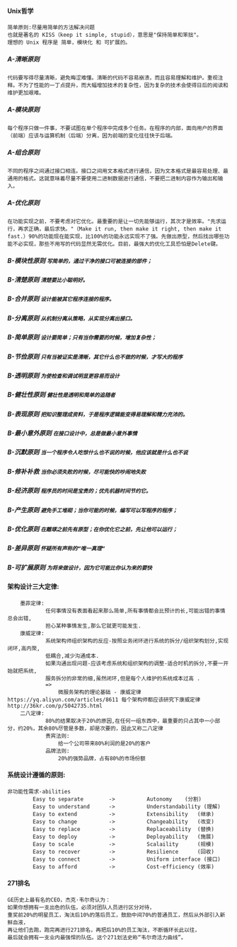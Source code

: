 #### Unix哲学 
    简单原则:尽量用简单的方法解决问题
    也就是著名的 KISS（keep it simple, stupid），意思是"保持简单和笨拙"。
    理想的 Unix 程序是 简单，模块化 和 可扩展的。
    
##### A-清晰原则
    代码要写得尽量清晰，避免晦涩难懂。清晰的代码不容易崩溃，而且容易理解和维护。重视注释。不为了性能的一丁点提升，而大幅增加技术的复杂性，因为复杂的技术会使得日后的阅读和维护更加艰难。

##### A-模块原则
    每个程序只做一件事，不要试图在单个程序中完成多个任务。在程序的内部，面向用户的界面（前端）应该与运算机制（后端）分离，因为前端的变化往往快于后端。

##### A-组合原则
    不同的程序之间通过接口相连。接口之间用文本格式进行通信，因为文本格式是最容易处理、最通用的格式。这就意味着尽量不要使用二进制数据进行通信，不要把二进制内容作为输出和输入。

##### A-优化原则
    在功能实现之前，不要考虑对它优化。最重要的是让一切先能够运行，其次才是效率。"先求运行，再求正确，最后求快。"（Make it run, then make it right, then make it fast.）90%的功能现在能实现，比100%的功能永远实现不了强。先做出原型，然后找出哪些功能不必实现，那些不用写的代码显然无需优化。目前，最强大的优化工具恐怕是Delete键。
    
##### B-模块性原则 `写简单的，通过干净的接口可被连接的部件；`
##### B-清楚原则 `清楚要比小聪明好。`
##### B-合并原则 `设计能被其它程序连接的程序。`
##### B-分离原则 `从机制分离从策略，从实现分离出接口。`
##### B-简单原则 `设计要简单；只有当你需要的时候，增加复杂性；`
##### B-节俭原则 `只有当被证实是清晰，其它什么也不做的时候，才写大的程序`
##### B-透明原则 `为使检查和调试明显更容易而设计`
##### B-健壮性原则 `健壮性是透明和简单的追随者`
##### B-表现原则 `把知识整理成资料，于是程序逻辑能变得易理解和精力充沛的。`
##### B-最小意外原则 `在接口设计中，总是做最小意外事情`
##### B-沉默原则 `当一个程序令人吃惊什么也不说的时候，他应该就是什么也不说`
##### B-修补补救 `当你必须失败的时候，尽可能快的吵闹地失败`
##### B-经济原则 `程序员的时间是宝贵的；优先机器时间节约它。`
##### B-产生原则 `避免手工堆砌；当你可能的时候，编写可以写程序的程序；`
##### B-优化原则 `在雕琢之前先有原型；在你优化它之前，先让他可以运行；`
##### B-差异原则 `怀疑所有声称的“唯一真理“`
##### B-可扩展原则 `为将来做设计，因为它可能比你认为来的要快`
    
#### 架构设计三大定律:
    	墨菲定律:
    			任何事情没有表面看起来那么简单,所有事情都会比预计的长,可能出错的事情总会出错,
    			担心某种事情发生,那么它就更可能发生.
    	康威定律:
    			系统架构师组织架构的反应-按照业务闭环进行系统的拆分/组织架构划分,实现闭环,高内聚,
    			低耦合,减少沟通成本.
    			如果沟通出现问题-应该考虑系统和组织架构的调整-适合时机的拆分,不要一开始就把系统,
    			服务拆分的非常的细,虽然闭环,但是每个人维护的系统成本过高 .
    			=>
    				微服务架构的理论基础 - 康威定律 https://yq.aliyun.com/articles/8611 每个架构师都应该研究下康威定律 http://36kr.com/p/5042735.html	
    	二八定律:
    			80%的结果取决于20%的原因,在任何一组东西中，最重要的只占其中一小部分，约20%，其余80%尽管是多数，却是次要的，因此又称二八定律
    			贵宾法则:
    			    给一个公司带来80%利润的是20%的客户
    			品牌法则:
                    20%的强势品牌，占有80%的市场份额
                    
#### 系统设计遵循的原则:			
    非功能性需求-abilities
    		Easy to separate		->			Autonomy	(分割)
    		Easy to understand		->			Understandability (理解)
    		Easy to extend			->			Extensibility	(继承)
    		Easy to change			->			Changeability	(改变)
    		Easy to replace			->			Replaceability	(替换)
    		Easy to deploy			->			Deployability	(施展)
    		Easy to scale			->			Scalaility		(规模)
    		Easy to recover			->			Resilience		(回收)
    		Easy to connect			->			Uniform interface (接口)
    		Easy to afford			->			Cost-efficiency (效率)    
    		
#### 271排名 
    GE历史上最有名的CEO，杰克·韦尔奇认为： 
    如果你想拥有一支出色的队伍，必须对团队人员进行区分对待，
    重奖前20%的明星员工，淘汰后10%的落后员工，鼓励中间70%的普通员工，然后从外部引入新鲜血液，
    再让他们去跑，跑完再进行271排名，再把后10%的员工淘汰，不断循环长此以往，
    最后就会拥有一支业内最强悍的队伍。这个271划法史称“韦尔奇活力曲线”。
